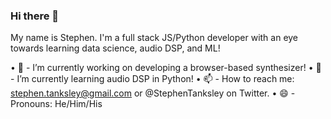 ### Hi there 👋

My name is Stephen. I'm a full stack JS/Python developer with an eye towards learning data science, audio DSP, and ML! 

• 🔭 - I’m currently working on developing a browser-based synthesizer!
• 🌱 - I’m currently learning audio DSP in Python!
• 📫 - How to reach me: stephen.tanksley@gmail.com or @StephenTanksley on Twitter.
• 😄 - Pronouns: He/Him/His


<!--
**StephenTanksley/StephenTanksley** is a ✨ _special_ ✨ repository because its `README.md` (this file) appears on your GitHub profile.

Here are some ideas to get you started:

- 🔭 I’m currently working on ...
- 🌱 I’m currently learning ...
- 👯 I’m looking to collaborate on ...
- 🤔 I’m looking for help with ...
- 💬 Ask me about ...
- 📫 How to reach me: ...
- 😄 Pronouns: ...
- ⚡ Fun fact: ...
-->
